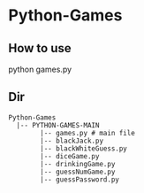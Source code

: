 # Python-Games

## How to use 
python games.py

## Dir
```
Python-Games
  |-- PYTHON-GAMES-MAIN
        |-- games.py # main file
        |-- blackJack.py
        |-- blackWhiteGuess.py
        |-- diceGame.py
        |-- drinkingGame.py
        |-- guessNumGame.py
        |-- guessPassword.py
```
